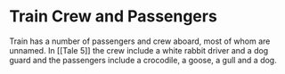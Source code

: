 # Train Crew and Passengers
Train has a number of passengers and crew aboard, most of whom are unnamed. In [[Tale 5]] the crew include a white rabbit driver and a dog guard and the passengers include a crocodile, a goose, a gull and a dog.